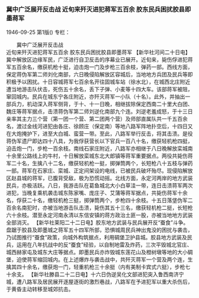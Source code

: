 ### 冀中广泛展开反击战  近旬来歼灭进犯蒋军五百余  胶东民兵困扰胶县即墨蒋军

1946-09-25
第1版()
专栏：

　　冀中广泛展开反击战  
    近旬来歼灭进犯蒋军五百余
    胶东民兵困扰胶县即墨蒋军
    【新华社河间二十日电】冀中解放区边缘军民，广泛进行自卫反击的序幕业已展开。近旬来，毙伤俘进犯蒋军五百余名，缴获机枪十挺，迫击炮一门及步枪三百余枝，弹药一部。西线方面，保定蒋伪军第二师刘化南部，六日晚侵陷解放区容城后，当地地方兵团及民兵等即积极予以困扰。十日容城蒋军七百余名开往固城车站（徐水北），在城西北庄附近遭当地游击队伏击，死伤五十余名，丢下子弹、小麦等十四大车。该部蒋军被阻，窜回城内。民兵在城东宁各庄附近，亦歼灭蒋军一小队（十名）。此外，并抽出一部兵力，机动深入蒋军侧背，于十、十一日晚，相继拔除保定西南二十里大白团、魏庄等蒋军据点，击溃蒋伪军第二师刘逆化南部九个连。刘逆老羞成怒，于十三日亲率其主力三个营（第一团一个营、第二团两个营）及师部直属队共一千五百余名，渡过金线河进犯由各庄、徐顾庄（保定南）等地八路军阵地扑空后，十四日又在大炮掩护下，进至大白城、蛮营一带。至此，八路军举行反击，将其击溃。是役蒋伪军遗尸即达四十八具，为我俘获营长以下官兵一百八十名，缴获轻机枪四挺，迫击炮一门，步枪一百余枝。南线石家庄附近，八路军亦相继于八日晚解放栾城南十余里公路线上的牛村，十日解放栾城东北大郎镇等蒋军重要据点。两役共毙伤蒋军二十名，生擒八十二名，缴获轻机枪一挺，掷弹筒两个，长短枪八十五枝与弹药一部。蒋军在石家庄、栾城、正定间架设的电线，已被民兵破坏殆尽。现侵陷解放区赵县城的蒋军，已腹背受敌，极为恐慌动摇。北线方面，永定河两岸的地方武装民兵，亦极活跃。八日，我游击队在葛鱼城北大小白草洼一带，连日击溃蒋军两次进犯，当晚复乘机袭击城东陈家嘴、庞庄子、艾蒲等蒋军据点，共毙伤蒋军十余名，俘获二十名，缴轻机枪三挺，掷弹筒两个，步枪四十余枝。十五日落垡伪军二百余名南犯时，亦被当地游击队击溃，毙伤其五十三名，缴获轻机枪二挺，长短枪六十余枝。潜至永定河南永清以东信安镇的蒋方政治土匪一股，亦被当地地方武装全部消灭。
    【新华社莱阳二十二日电】胶东地方武装与民兵展开反“蚕食”斗争。盘踞于胶县及即墨城之蒋军五十四军所部，恐惧城周民兵神出鬼没的困扰与袭击，乃试图推行“蚕食”政策，向城外构筑据点，利用碉堡卫护县城。胶县地方武装及民兵，运用在八年抗战中的反“蚕食”经验，以自制地雷及炸药，三次平毁城北官庄、城西赫家屯及城东大庄等据点。即墨民兵亦炸毁城东莲花山及橙树墩等地的大小碉堡，迫使蒋军缩回城内。在上述爆炸与袭击战中，共歼灭蒋军一个营及两个连，生擒其四十余名，缴获炮一门，轻重机枪三十余挺（内有美制卡宾式六挺），步枪七十余支。
    【新华社滕县二十二日电】十六日伪逆吴化文部进犯突入鲁西南济宁城，遭八路军及居民展开逐屋逐街的激烈巷战，八路军在予进犯军以重大杀伤后，于黄昏主动转移至城郊抗击。
